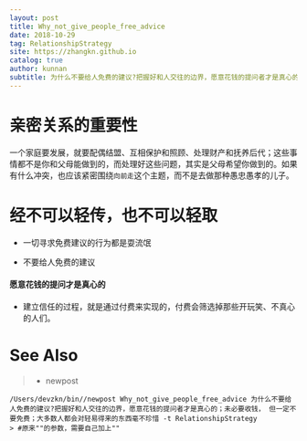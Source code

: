 ```yaml
---
layout: post
title: Why_not_give_people_free_advice
date: 2018-10-29
tag: RelationshipStrategy
site: https://zhangkn.github.io
catalog: true
author: kunnan
subtitle: 为什么不要给人免费的建议?把握好和人交往的边界，愿意花钱的提问者才是真心的；未必要收钱， 但一定不要免费；大多数人都会对轻易得来的东西毫不珍惜
---
```








# 亲密关系的重要性

一个家庭要发展，就要配偶结盟、互相保护和照顾、处理财产和抚养后代；这些事情都不是你和父母能做到的，而处理好这些问题，其实是父母希望你做到的。如果有什么冲突，也应该紧密围绕`向前走`这个主题，而不是去做那种愚忠愚孝的儿子。









# 经不可以轻传，也不可以轻取







* 一切寻求免费建议的行为都是耍流氓

* 不要给人免费的建议





#### 愿意花钱的提问才是真心的



* 建立信任的过程，就是通过付费来实现的，付费会筛选掉那些开玩笑、不真心的人们。








# See Also 

>* newpost 
>
```
/Users/devzkn/bin//newpost Why_not_give_people_free_advice 为什么不要给人免费的建议?把握好和人交往的边界，愿意花钱的提问者才是真心的；未必要收钱， 但一定不要免费；大多数人都会对轻易得来的东西毫不珍惜 -t RelationshipStrategy
> #原来""的参数，需要自己加上""
```

